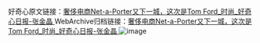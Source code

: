 好奇心原文链接：[奢侈电商Net-a-Porter又下一城，这次是Tom Ford_时尚_好奇心日报-张金晶 ](https://www.qdaily.com/articles/11171.html)
WebArchive归档链接：[奢侈电商Net-a-Porter又下一城，这次是Tom Ford_时尚_好奇心日报-张金晶 ](http://web.archive.org/web/20190623163826/https://www.qdaily.com/articles/11171.html)
![image](http://ww3.sinaimg.cn/large/007d5XDply1g3wcz2o73vj30u035fnmz)
